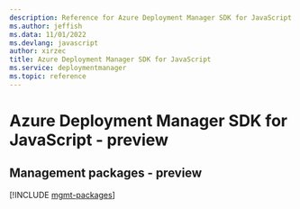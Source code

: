 ```yaml
---
description: Reference for Azure Deployment Manager SDK for JavaScript
ms.author: jeffish
ms.data: 11/01/2022
ms.devlang: javascript
author: xirzec
title: Azure Deployment Manager SDK for JavaScript
ms.service: deploymentmanager
ms.topic: reference
---
```

# Azure Deployment Manager SDK for JavaScript - preview

## Management packages - preview
[!INCLUDE [mgmt-packages](deployment-manager-mgmt-index.md)]